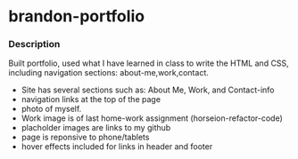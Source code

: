# brandon-portfolio


### Description

Built portfolio, used what I have learned in class to write the HTML and CSS, including navigation sections: about-me,work,contact. 


- Site has several sections such as:  About Me, Work, and Contact-info
- navigation links at the top of the page 
- photo of myself.
- Work image is of last home-work assignment (horseion-refactor-code)
- placholder images are links to my github
- page is reponsive to phone/tablets
- hover effects included for links in header and footer
